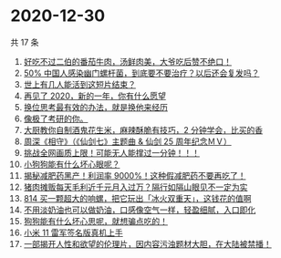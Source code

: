 # 2020-12-30

共 17 条

<!-- BEGIN ZHIHUVIDEO -->
<!-- 最后更新时间 Wed Dec 30 2020 06:13:46 GMT+0800 (CST) -->
1. [好吃不过二伯的番茄牛肉，汤鲜肉美，大爷吃后赞不绝口！](https://www.zhihu.com/zvideo/1327297069954691072)
1. [50% 中国人感染幽门螺杆菌，到底要不要治疗？以后还会复发吗？](https://www.zhihu.com/zvideo/1327203493397442560)
1. [世上有几人能活到这短片结束？](https://www.zhihu.com/zvideo/1326133888490663936)
1. [再见了 2020，新的一年，你有什么愿望](https://www.zhihu.com/zvideo/1327362966057369600)
1. [换位思考最有效的办法，就是换他来经历](https://www.zhihu.com/zvideo/1327279582059962368)
1. [像极了考研的你。](https://www.zhihu.com/zvideo/1326579724336947200)
1. [大厨教你自制酒鬼花生米，麻辣酥脆有技巧，2 分钟学会，比买的香](https://www.zhihu.com/zvideo/1327288123957645312)
1. [周深《相守》（《仙剑七》主题曲 & 仙剑 25 周年纪念ＭＶ）](https://www.zhihu.com/zvideo/1327227418596827136)
1. [挑战全网画质上限！可能无人能撑过一分钟！！！](https://www.zhihu.com/zvideo/1326853910472810496)
1. [小狗狗能有什么坏心眼呢？](https://www.zhihu.com/zvideo/1326851618650497024)
1. [揭秘减肥药黑产！利润率 9000%！这种假减肥药不要再吃了！](https://www.zhihu.com/zvideo/1327303527295479808)
1. [猪肉摊贩每天毛利近千元月入过万？隔行如隔山眼见不一定为实](https://www.zhihu.com/zvideo/1327222736625295360)
1. [814 买一颗超大的响螺，把它玩出「冰火双重天」，这钱花的值啊](https://www.zhihu.com/zvideo/1326727890751672320)
1. [不用淡奶油也可以做奶油，口感像空气一样，轻盈细腻，入口即化](https://www.zhihu.com/zvideo/1326652624054415360)
1. [狗狗能有什么坏心思呢，就想骗点吃的！](https://www.zhihu.com/zvideo/1327204314125946880)
1. [小米 11 雷军签名版真机上手](https://www.zhihu.com/zvideo/1327005625805479936)
1. [一部揭开人性和欲望的伦理片，因内容污浊题材大胆，在大陆被禁播！](https://www.zhihu.com/zvideo/1326636926485405696)
<!-- END ZHIHUVIDEO -->
